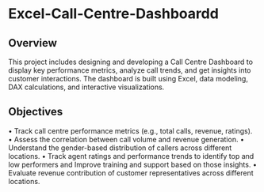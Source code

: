 # Excel-Call-Centre-Dashboardd

## Overview 
This project includes designing and developing a Call Centre Dashboard to display key performance metrics, analyze call trends, and get insights into customer interactions. The dashboard is built using Excel, data modeling, DAX calculations, and interactive visualizations.

## Objectives
•	Track call centre performance metrics (e.g., total calls, revenue, ratings).
•	Assess the correlation between call volume and revenue generation.
•	Understand the gender-based distribution of callers across different locations.
•	Track agent ratings and performance trends to identify top and low performers and Improve training and support based on those insights.
•	Evaluate revenue contribution of customer representatives across different locations.
